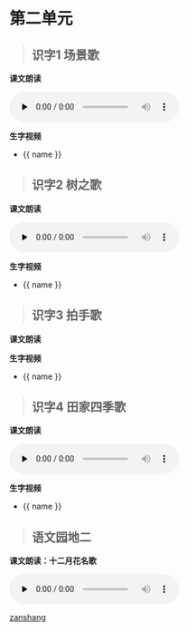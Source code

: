 # 第二单元

> ## 识字1 场景歌

<Ebook grade="xxyw2a" :pages="16" :paged="17" ></Ebook> 

**课文朗读**

<audio class="myaudio" controls="" preload="none"><source src="//cnvod.cnr.cn/audio2017/ondemand/media/1100/201812/5C09E490-1588-4163-ACB2-4EEA0A141C1A_2018-12-0711_11_12_0.m4a"></audio>

**生字视频**

<div class="shengzi">
    <ul><li v-for="(value, name,index) in sz2a1" v-on:click="clickvideo" :data-videosrc="value" :key="index">{{ name }}</li></ul>
</div>

> ## 识字2 树之歌

<Ebook grade="xxyw2a" :pages="18" :paged="19" ></Ebook> 

**课文朗读**

<audio class="myaudio" controls="" preload="none"><source src="//cnvod.cnr.cn/audio2017/ondemand/media/1100/201812/5C09E491-C4B4-47D1-A4C4-4EEA0A141C1A_2018-12-0711_10_51_0.m4a"></audio>

**生字视频**

<div class="shengzi">
    <ul><li v-for="(value, name,index) in sz2a2" v-on:click="clickvideo" :data-videosrc="value" :key="index">{{ name }}</li></ul>
</div>

> ## 识字3 拍手歌

<Ebook grade="xxyw2a" :pages="20" :paged="22" ></Ebook> 

**课文朗读**


**生字视频**

<div class="shengzi">
    <ul><li v-for="(value, name,index) in sz2a3" v-on:click="clickvideo" :data-videosrc="value" :key="index">{{ name }}</li></ul>
</div>

> ## 识字4 田家四季歌
<Ebook grade="xxyw2a" :pages="23" :paged="24" ></Ebook> 

**课文朗读**

<audio class="myaudio" controls="" preload="none"><source src="//cnvod.cnr.cn/audio2017/ondemand/media/1100/201812/5C09E491-0E00-4C01-80D7-4EEA0A141C1A_2018-12-0711_10_58_0.m4a"></audio>

**生字视频**

<div class="shengzi">
    <ul><li v-for="(value, name,index) in sz2a4" v-on:click="clickvideo" :data-videosrc="value" :key="index">{{ name }}</li></ul>
</div>

> ## 语文园地二

<Ebook grade="xxyw2a" :pages="25" :paged="27" ></Ebook> 

**课文朗读：十二月花名歌**

<audio class="myaudio" controls="" preload="none"><source src="//cnvod.cnr.cn/audio2017/ondemand/media/1100/201812/5C09E49C-FD88-461E-A894-4EE50A141C1A_2018-12-0711_09_21_0.m4a"></audio>


[zanshang](../res/zanshang.md ':include')